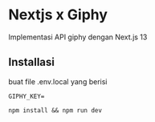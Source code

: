 # Nextjs x Giphy

Implementasi API giphy dengan Next.js 13

## Installasi

buat file .env.local yang berisi

```.env
GIPHY_KEY=
```

```
npm install && npm run dev
```
